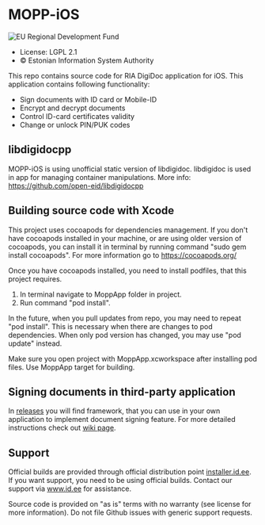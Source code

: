 # MOPP-iOS

![EU Regional Development Fund](EL_Regionaalarengu_Fond_horisontaalne-vaike.jpg)

* License: LGPL 2.1
* &copy; Estonian Information System Authority

This repo contains source code for RIA DigiDoc application for iOS.
This application contains following functionality:
* Sign documents with ID card or Mobile-ID
* Encrypt and decrypt documents
* Control ID-card certificates validity
* Change or unlock PIN/PUK codes

## libdigidocpp
MOPP-iOS is using unofficial static version of libdigidoc. libdigidoc is used in app for managing container manipulations. More info: https://github.com/open-eid/libdigidocpp


## Building source code with Xcode
This project uses cocoapods for dependencies management. If you don't have cocoapods installed in your machine, or are using older version of cocoapods, you can install it in terminal by running command "sudo gem install cocoapods". For more information go to https://cocoapods.org/

Once you have cocoapods installed, you need to install podfiles, that this project requires.
 1. In terminal navigate to MoppApp folder in project.
 2. Run command "pod install".

In the future, when you pull updates from repo, you may need to repeat "pod install". This is necessary when there are changes to pod dependencies. When only pod version has changed, you may use "pod update" instead.

Make sure you open project with MoppApp.xcworkspace after installing pod files. Use MoppApp target for building.

## Signing documents in third-party application
In [releases](https://github.com/open-eid/MOPP-iOS/releases) you will find framework, that you can use in your own application to implement document signing feature. For more detailed instructions check out [wiki page](https://github.com/open-eid/MOPP-iOS/wiki).

## Support
Official builds are provided through official distribution point [installer.id.ee](https://installer.id.ee). If you want support, you need to be using official builds. Contact our support via www.id.ee for assistance.

Source code is provided on "as is" terms with no warranty (see license for more information). Do not file Github issues with generic support requests.
